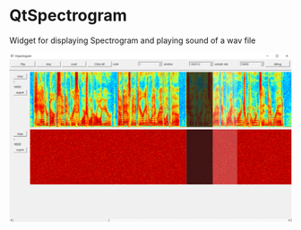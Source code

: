 # QtSpectrogram
Widget for displaying Spectrogram and playing sound of a wav file

![KAnalysis](doc/KAnalysis.png)
